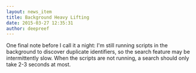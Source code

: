 ```yaml
---
layout: news_item
title: Background Heavy Lifting
date: 2015-03-27 12:35:31
author: deepreef
---
```


One final note before I call it a night: I'm still running scripts in the background to discover duplicate identifiers, so the search feature may be intermittently slow. When the scripts are not running, a search should only take 2-3 seconds at most.
